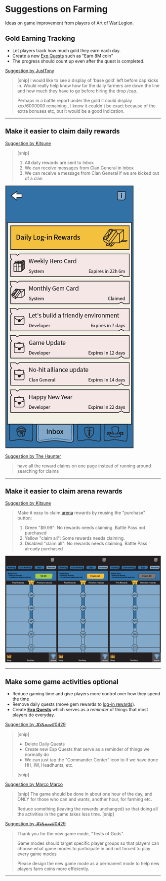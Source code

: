 # Suggestions on Farming

Ideas on game improvement from players of Art of War:Legion.

## Gold Earning Tracking

* Let players track how much gold they earn each day.
* Create a new [Exp Quests](quests/exp-quests) such as "Earn 8M coin"
* The progress should count up even after the quest is completed.

[Suggestion by JustTony](https://discord.com/channels/658594298983350293/659077000027308104/933088837629005824)
> [snip] I would like to see a display of 'base gold' left before cap kicks in.
> Would really help know how far the daily farmers are down the line and
> how much they have to go before hiring the drop /cap.
> 
> Perhaps in a battle report under the gold it could display xxx/6000000
> remaining.. I know it couldn't be exact because of the extra bonuses etc,
> but it would be a good indication.

<!--
[Developer's response]()
<blockquote style="color:#b93a35">
</blockquote>
-->

----

## Make it easier to claim daily rewards

[Suggestion by Kitsune](https://discord.com/channels/658594298983350293/659077000027308104/931034062473289830)
> [snip]
> 1. All daily rewards are sent to Inbox
> 2. We can receive messages from Clan General in Inbox
> 3. We can receive a message from Clan General if we are kicked out of a clan

![Image](images/ui-command-center-inbox.png)

[Suggestion by The Haunter](https://discord.com/channels/658594298983350293/659077000027308104/932187057181294632)
> have all the reward claims on one page instead of running around searching for claims

----

## Make it easier to claim arena rewards

[Suggestion by Kitsune]()
> Make it easy to claim [arena](structure/arena) rewards by reusing the "purchase" button:
> 1. Green "$9.99": No rewards needs claiming. Battle Pass not purchased
> 2. Yellow "claim all": Some rewards needs claiming.
> 3. Disabled "claim all": No rewards needs claiming. Battle Pass already purchased

![Image](images/ui-arena-rewards-3.png)

----

## Make some game activities optional

* Reduce gaming time and give players more control over how they spend the time
* Remove daily quests (move gem rewards to [log-in rewards](inbox/inbox)).
* Create **[Exp Quests](quests/exp-quests)** which serves as a *reminder* of things that most players do everyday.

[Suggestion by 𝓚𝓲𝓽𝓼𝓾𝓷𝓮#0429](https://discord.com/channels/658594298983350293/659077000027308104/932554790855118910)
> [snip]
>
> * Delete Daily Quests
> * Create new Exp Quests that serve as a reminder of things we normally do
> * We can just tap the "Commander Center" icon to if we have done HH, IW, Headhunts, etc.
> 
> [snip]

[Suggestion by Marco Marco](https://discord.com/channels/658594298983350293/659077000027308104/932992098922291241)
> [snip]
> The game should be done in about one hour of the day, and ONLY for
> those who can and wants, another hour, for farming etc.
> 
> Reduce something (leaving the rewards unchanged) so that doing all
> the activities in the game takes less time.
> [snip]

[Suggestion by 𝓚𝓲𝓽𝓼𝓾𝓷𝓮#0429](https://discord.com/channels/658594298983350293/659077000027308104/931017397656223775)
> Thank you for the new game mode, "Tests of Gods".
>
> Game modes should target specific player groups so that
> players can choose what game modes to participate in and
> not forced to play every game modes
>
> Please design the new game mode as a permanent mode to help new players
> farm coins more efficiently.

----